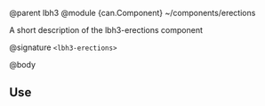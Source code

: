 @parent lbh3
@module {can.Component} ~/components/erections <lbh3-erections>

A short description of the lbh3-erections component

@signature `<lbh3-erections>`

@body

## Use

